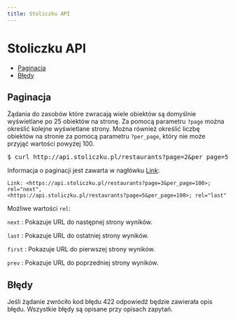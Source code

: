 ```yaml
---
title: Stoliczku API
---
```


# Stoliczku API

* <a href="#paginacja">Paginacja</a>
* <a href="#bdy">Błędy</a>

## Paginacja

Żądania do zasobów które zwracają wiele obiektów są domyślnie wyświetlane po 25 obiektów na stronę.
Za pomocą parametru `?page` można określić kolejne wyświetlane strony. Można również określić liczbę
obiektów na stronie za pomocą parametru `?per_page`, który nie może przyjąć wartości powyżej 100.

<pre class="terminal">
$ curl http://api.stoliczku.pl/restaurants?page=2&per_page=50
</pre>

Informacja o paginacji jest zawarta w nagłówku [Link](http://www.w3.org/Protocols/9707-link-header.html):

    Link: <https://api.stoliczku.pl/restaurants?page=3&per_page=100>; rel="next",
    <https://api.stoliczku.pl/restaurants?page=5&per_page=100>; rel="last"

Możliwe wartości `rel`:

`next`
: Pokazuje URL do następnej strony wyników.

`last`
: Pokazuje URL do ostatniej strony wyników.

`first`
: Pokazuje URL do pierwszej strony wyników.

`prev`
: Pokazuje URL do poprzedniej strony wyników.

## Błędy

Jeśli żądanie zwróciło kod błędu 422 odpowiedź będzie zawierała opis błędu. Wszystkie błędy są opisane przy opisach zapytań.
